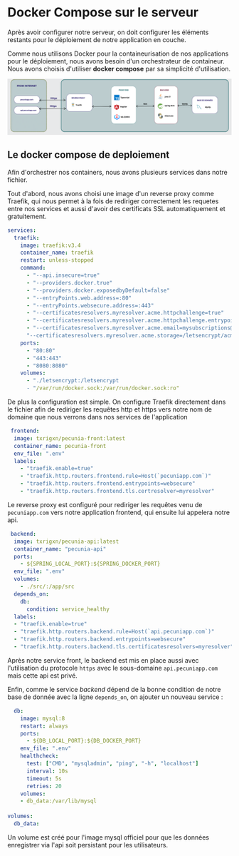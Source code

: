 # Docker Compose sur le serveur

Après avoir configurer notre serveur, on doit configurer les éléments restants pour le déploiement de notre application en couche.

Comme nous utilisons Docker pour la containeurisation de nos applications pour le déploiement, nous avons besoin d'un orchestrateur de containeur.
Nous avons choisis d'utiliser **docker compose** par sa simplicité d'utilisation.

![infra](../images/infra.png) 

## Le docker compose de deploiement

Afin d'orchestrer nos containers, nous avons plusieurs services dans notre fichier.

Tout d'abord, nous avons choisi une image d'un reverse proxy comme Traefik, qui nous permet à la fois de rediriger correctement les requetes entre nos services et aussi d'avoir des certificats SSL automatiquement et gratuitement. 

```yaml
services:
  traefik:
    image: traefik:v3.4
    container_name: traefik
    restart: unless-stopped
    command:
      - "--api.insecure=true"
      - "--providers.docker.true"
      - "--providers.docker.exposedbyDefault=false"
      - "--entryPoints.web.address=:80"
      - "--entryPoints.websecure.address=:443"
      - "--certificatesresolvers.myresolver.acme.httpchallenge=true"
      - "--certificatesresolvers.myresolver.acme.httpchallenge.entrypoint=web"
      - "--certificatesresolvers.myresolver.acme.email=mysubscriptions@tuta.com"
      "--certificatesresolvers.myresolver.acme.storage=/letsencrypt/acme.json"
    ports:
      - "80:80"
      - "443:443"
      - "8080:8080"
    volumes:
      - "./letsencrypt:/letsencrypt
      - "/var/run/docker.sock:/var/run/docker.sock:ro"
```

De plus la configuration est simple. On configure Traefik directement dans le fichier afin de rediriger les requêtes http et https vers notre nom de domaine que nous verrons dans nos services de l'application


```yaml
 frontend:
  image: txrigxn/pecunia-front:latest
  container_name: pecunia-front
  env_file: ".env"
  labels:
    - "traefik.enable=true"
    - "traefik.http.routers.frontend.rule=Host(`pecuniapp.com`)"
    - "traefik.http.routers.frontend.entrypoints=websecure"
    - "traefik.http.routers.frontend.tls.certresolver=myresolver"

```

Le reverse proxy est configuré pour rediriger les requêtes venu de `pecuniapp.com` vers notre application frontend, qui ensuite lui appelera notre api.

```yaml
 backend:
  image: txrigxn/pecunia-api:latest
  container_name: "pecunia-api"
  ports:
    - ${SPRING_LOCAL_PORT}:${SPRING_DOCKER_PORT}
  env_file: ".env"
  volumes:
    - ./src/:/app/src
  depends_on:
    db:
      condition: service_healthy
  labels:
  - "traefik.enable=true"
  - "traefik.http.routers.backend.rule=Host(`api.pecuniapp.com`)"
  - "traefik.http.routers.backend.entrypoints=websecure"
  - "traefik.http.routers.backend.tls.certificatesresolvers=myresolver"
```

Après notre service front, le backend est mis en place aussi avec l'utilisation du protocole `https` avec le sous-domaine `api.pecuniapp.com` mais cette api est privé.

Enfin, comme le service *backend* dépend de la bonne condition de notre base de donnée avec la ligne `depends_on`, on ajouter un nouveau service :

```yaml
  db:
    image: mysql:8
    restart: always
    ports:
      - ${DB_LOCAL_PORT}:${DB_DOCKER_PORT}
    env_file: ".env"
    healthcheck:
      test: ["CMD", "mysqladmin", "ping", "-h", "localhost"]
      interval: 10s
      timeout: 5s
      retries: 20
    volumes:
    - db_data:/var/lib/mysql

volumes:
  db_data:
```

Un volume est créé pour l'image mysql officiel pour que les données enregistrer via l'api soit persistant pour les utilisateurs.

